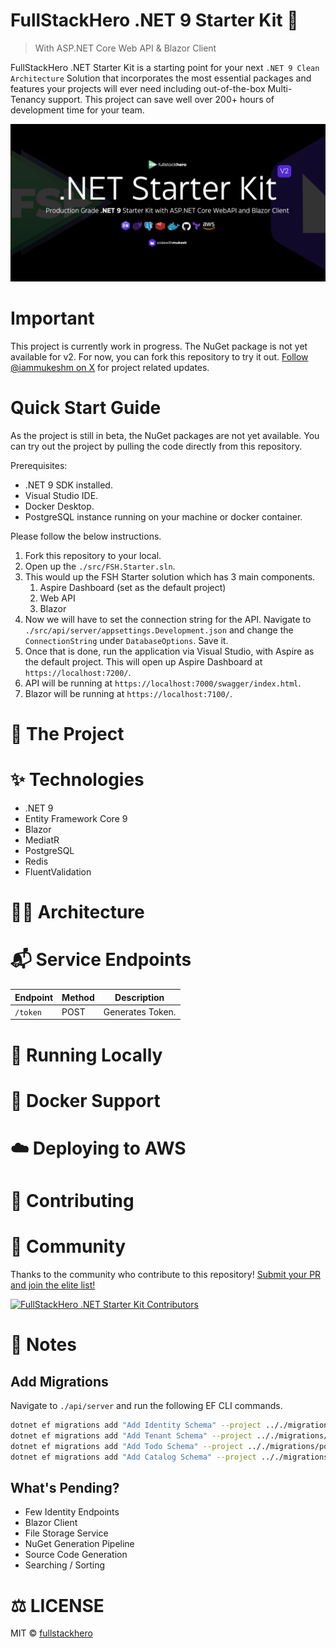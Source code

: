 # FullStackHero .NET 9 Starter Kit 🚀

> With ASP.NET Core Web API & Blazor Client

FullStackHero .NET Starter Kit is a starting point for your next `.NET 9 Clean Architecture` Solution that incorporates the most essential packages and features your projects will ever need including out-of-the-box Multi-Tenancy support. This project can save well over 200+ hours of development time for your team.

![FullStackHero .NET Starter Kit](./assets/fullstackhero-dotnet-starter-kit.png)

# Important

This project is currently work in progress. The NuGet package is not yet available for v2. For now, you can fork this repository to try it out. [Follow @iammukeshm on X](https://x.com/iammukeshm) for project related updates.

# Quick Start Guide

As the project is still in beta, the NuGet packages are not yet available. You can try out the project by pulling the code directly from this repository.

Prerequisites:

- .NET 9 SDK installed.
- Visual Studio IDE.
- Docker Desktop.
- PostgreSQL instance running on your machine or docker container.

Please follow the below instructions.

1. Fork this repository to your local.
2. Open up the `./src/FSH.Starter.sln`.
3. This would up the FSH Starter solution which has 3 main components.
   1. Aspire Dashboard (set as the default project)
   2. Web API
   3. Blazor
4. Now we will have to set the connection string for the API. Navigate to `./src/api/server/appsettings.Development.json` and change the `ConnectionString` under `DatabaseOptions`. Save it.
5. Once that is done, run the application via Visual Studio, with Aspire as the default project. This will open up Aspire Dashboard at `https://localhost:7200/`.
6. API will be running at `https://localhost:7000/swagger/index.html`.
7. Blazor will be running at `https://localhost:7100/`.

# 🔎 The Project

# ✨ Technologies

- .NET 9
- Entity Framework Core 9
- Blazor
- MediatR
- PostgreSQL
- Redis
- FluentValidation

# 👨‍🚀 Architecture

# 📬 Service Endpoints

| Endpoint | Method | Description      |
| -------- | ------ | ---------------- |
| `/token` | POST   | Generates Token. |

# 🧪 Running Locally

# 🐳 Docker Support

# ☁️ Deploying to AWS

# 🤝 Contributing

# 🍕 Community

Thanks to the community who contribute to this repository! [Submit your PR and join the elite list!](CONTRIBUTING.md)

[![FullStackHero .NET Starter Kit Contributors](https://contrib.rocks/image?repo=fullstackhero/dotnet-starter-kit "FullStackHero .NET Starter Kit Contributors")](https://github.com/fullstackhero/dotnet-starter-kit/graphs/contributors)

# 📝 Notes

## Add Migrations

Navigate to `./api/server` and run the following EF CLI commands.

```bash
dotnet ef migrations add "Add Identity Schema" --project .././migrations/postgresql/ --context IdentityDbContext -o Identity
dotnet ef migrations add "Add Tenant Schema" --project .././migrations/postgresql/ --context TenantDbContext -o Tenant
dotnet ef migrations add "Add Todo Schema" --project .././migrations/postgresql/ --context TodoDbContext -o Todo
dotnet ef migrations add "Add Catalog Schema" --project .././migrations/postgresql/ --context CatalogDbContext -o Catalog
```

## What's Pending?

- Few Identity Endpoints
- Blazor Client
- File Storage Service
- NuGet Generation Pipeline
- Source Code Generation
- Searching / Sorting

# ⚖️ LICENSE

MIT © [fullstackhero](LICENSE)
